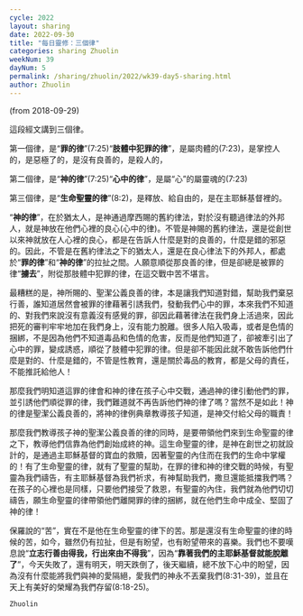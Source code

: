 ```yaml
---
cycle: 2022
layout: sharing
date: 2022-09-30
title: "每日靈修：三個律"
categories: sharing Zhuolin
weekNum: 39
dayNum: 5
permalink: /sharing/zhuolin/2022/wk39-day5-sharing.html
author: Zhuolin
---
```

(from 2018-09-29)

這段經文講到三個律。

第一個律，是“**罪的律**”(7:25)“**肢體中犯罪的律**”，是屬肉體的(7:23)，是掌控人的，是惡極了的，是沒有良善的，是殺人的，  

第二個律，是“**神的律**”(7:25)“**心中的律**”，是屬“心”的屬靈魂的(7:23)  

第三個律，是“**生命聖靈的律**”(8:2)，是釋放、給自由的，是在主耶穌基督裡的。  

“**神的律**”，在於猶太人，是神通過摩西賜的舊約律法，對於沒有聽過律法的外邦人，就是神放在他們心裡的良心(心中的律)。不管是神賜的舊約律法，還是從創世以來神就放在人心裡的良心，都是在告訴人什麼是對的良善的，什麼是錯的邪惡的。因此，不管是在舊約律法之下的猶太人，還是在良心律法下的外邦人，都處於“**罪的律**”和“**神的律**”的拉扯之間。人願意順從那良善的律，但是卻總是被罪的律“**擄去**”，附從那肢體中犯罪的律，在這交戰中苦不堪言。  

最糟糕的是，神所賜的、聖潔公義良善的律，本是讓我們知道對錯，幫助我們棄惡行善，誰知道居然會被罪的律藉著引誘我們，發動我們心中的罪，本來我們不知道的、對我們來說沒有意義沒有感覺的罪，卻因此藉著律法在我們身上活過來，因此把死的審判牢牢地加在我們身上，沒有能力脫離。很多人陷入吸毒，或者是色情的捆綁，不是因為他們不知道毒品和色情的危害，反而是他們知道了，卻被牽引出了心中的罪，變成誘惑，順從了肢體中犯罪的律。但是卻不能因此就不敢告訴他們什麼是對的、什麼是錯的，不管是性教育，還是關於毒品的教育，都是父母的責任，不能推託給他人！  

那麼我們明知道這罪的律會和神的律在孩子心中交戰，通過神的律引動他們的罪，並引誘他們順從罪的律，我們難道就不再告訴他們神的律了嗎？當然不是如此！神的律是聖潔公義良善的，將神的律例典章教導孩子知道，是神交付給父母的職責！  

那麼我們教導孩子神的聖潔公義良善的律的同時，是要帶領他們來到生命聖靈的律之下，教導他們信靠為他們創始成終的神。這生命聖靈的律，是神在創世之初就設計的，是通過主耶穌基督的寶血的救贖，因著聖靈的內住而在我們的生命中掌權的！有了生命聖靈的律，就有了聖靈的幫助，在罪的律和神的律交戰的時候，有聖靈為我們禱告，有主耶穌基督為我們祈求，有神幫助我們，撒旦還能抵擋我們嗎？在孩子的心裡也是同樣，只要他們接受了救恩，有聖靈的內住，我們就為他們切切禱告，願生命聖靈的律帶領他們離開罪的律的捆綁，就在他們生命中成全、堅固了神的律！  

保羅說的“苦”，實在不是他在生命聖靈的律下的苦。那是還沒有生命聖靈的律的時候的苦，如今，雖然仍有拉扯，但是有盼望，也有盼望帶來的喜樂。我們也不要嘆息說“**立志行善由得我，行出來由不得我**”，因為“**靠著我們的主耶穌基督就能脫離了**”，今天失敗了，還有明天，明天跌倒了，後天繼續，總不放下心中的盼望，因為沒有什麼能將我們與神的愛隔絕，愛我們的神永不丟棄我們(8:31-39)，並且在天上有美好的榮耀為我們存留(8:18-25)。  

`Zhuolin`

